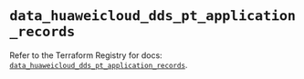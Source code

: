 # `data_huaweicloud_dds_pt_application_records`

Refer to the Terraform Registry for docs: [`data_huaweicloud_dds_pt_application_records`](https://registry.terraform.io/providers/huaweicloud/huaweicloud/1.71.1/docs/data-sources/dds_pt_application_records).
